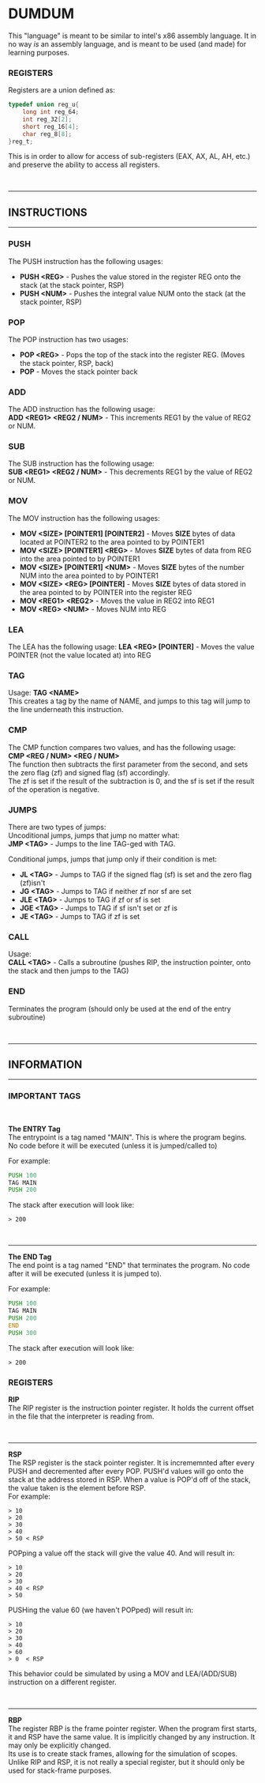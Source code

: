 # **DUMDUM**

This "language" is meant to be  similar to intel's x86 assembly language. It in no way *is* an assembly language, and is meant to be used (and made) for learning purposes.

### **REGISTERS**
Registers are a union defined as:
```c
typedef union reg_u{
    long int reg_64;
    int reg_32[2];
    short reg_16[4];
    char reg_8[8];
}reg_t;
```

This is in order to allow for access of sub-registers (EAX, AX, AL, AH, etc.) and preserve the ability to access all registers.

<br>

***
## **INSTRUCTIONS**
***
### **PUSH**
The PUSH instruction has the following usages:
+ **PUSH \<REG>** - Pushes the value stored in the register REG onto the stack (at the stack pointer, RSP)
+ **PUSH \<NUM>** - Pushes the integral value NUM onto the stack (at the stack pointer, RSP)

### **POP**
The POP instruction has two usages:
+ **POP \<REG>** - Pops the top of the stack into the register REG. (Moves the stack pointer, RSP, back)
+ **POP** - Moves the stack pointer back

### **ADD**
The ADD instruction has the following usage:  
**ADD \<REG1> \<REG2 / NUM>** - This increments REG1 by the value of REG2 or NUM.

### **SUB**
The SUB instruction has the following usage:  
**SUB \<REG1> \<REG2 / NUM>** - This decrements REG1 by the value of REG2 or NUM.

### **MOV**
The MOV instruction has the following usages:
+ **MOV \<SIZE> \[POINTER1\] \[POINTER2\]** - Moves **SIZE** bytes of data located at POINTER2 to the area pointed to by POINTER1
+ **MOV \<SIZE> \[POINTER1\] \<REG>** - Moves **SIZE** bytes of data from REG into the area pointed to by POINTER1 
+ **MOV \<SIZE> \[POINTER1\] \<NUM>** - Moves **SIZE** bytes of the number NUM into the area pointed to by POINTER1
+ **MOV \<SIZE> \<REG> \[POINTER\]** - Moves **SIZE** bytes of data stored in the area pointed to by POINTER into the register REG
+ **MOV \<REG1> \<REG2>** - Moves the value in REG2 into REG1
+ **MOV \<REG> \<NUM>** - Moves NUM into REG

### **LEA**
The LEA has the following usage:
**LEA \<REG> \[POINTER\]** - Moves the value POINTER (not the value located at) into REG

### **TAG**
Usage:
**TAG \<NAME>**  
This creates a tag by the name of NAME, and jumps to this tag will jump to the line underneath this instruction.

### **CMP**
The CMP function compares two values, and has the following usage:  
**CMP \<REG / NUM> \<REG / NUM>**  
The function then subtracts the first parameter from the second, and sets the zero flag (zf) and signed flag (sf) accordingly.  
The zf is set if the result of the subtraction is 0, and the sf is set if the result of the operation is negative.

### **JUMPS**
There are two types of jumps:  
Uncoditional jumps, jumps that jump no matter what:  
**JMP \<TAG>** - Jumps to the line TAG-ged with TAG.  

Conditional jumps, jumps that jump only if their condition is met:
+ **JL \<TAG>** - Jumps to TAG if the signed flag (sf) is set and the zero flag (zf)isn't
+ **JG \<TAG>** - Jumps to TAG if neither zf nor sf are set
+ **JLE \<TAG>** - Jumps to TAG if zf or sf is set
+ **JGE \<TAG>** - Jumps to TAG if sf isn't set or zf is
+ **JE \<TAG>** - Jumps to TAG if zf is set


### **CALL**
Usage:  
**CALL \<TAG>** - Calls a subroutine (pushes RIP, the instruction pointer, onto the stack and then jumps to the TAG)

### **END**
Terminates the program (should only be used at the end of the entry subroutine)  

<br>

***
## **INFORMATION**
***

### **IMPORTANT TAGS**  
  
<br>

**The ENTRY Tag**  
The entrypoint is a tag named "MAIN". This is where the program begins. No code before it will be executed (unless it is jumped/called to)  

For example:
```asm
PUSH 100
TAG MAIN
PUSH 200
```

The stack after execution will look like:
```
> 200
```

<br>

***

**The END Tag**  
The end point is a tag named "END" that terminates the program. No code after it will be executed (unless it is jumped to).

For example:
```asm
PUSH 100
TAG MAIN
PUSH 200
END
PUSH 300
```
The stack after execution will look like:
```
> 200
```

### **REGISTERS**

**RIP**  
The RIP register is the instruction pointer register. It holds the current offset in the file that the interpreter is reading from.

<br>

***

**RSP**  
The RSP register is the stack pointer register. It is incrememnted after every PUSH and decremented after every POP. PUSH'd values will go onto the stack at the address stored in RSP. When a value is POP'd off of the stack, the value taken is the element before RSP.  
For example:

```
> 10
> 20
> 30
> 40
> 50 < RSP
```

POPping a value off the stack will give the value 40. And will result in:

```
> 10
> 20
> 30
> 40 < RSP
> 50 
```

PUSHing the value 60 (we haven't POPped) will result in:

```
> 10
> 20
> 30
> 40
> 60 
> 0  < RSP
```

This behavior could be simulated by using a MOV and LEA/(ADD/SUB) instruction on a different register.

<br>

***

**RBP**  
The register RBP is the frame pointer register. When the program first starts, it and RSP have the same value. It is implicitly changed by any instruction. It may only be explicitly changed.   
Its use is to create stack frames, allowing for the simulation of scopes.  
Unlike RIP and RSP, it is not really a special register, but it should only be used for stack-frame purposes. 